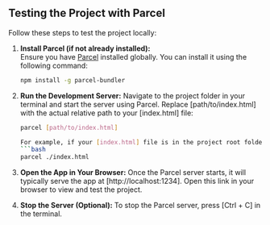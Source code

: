 ## Testing the Project with Parcel

Follow these steps to test the project locally:

1. **Install Parcel (if not already installed):**  
   Ensure you have [Parcel](https://parceljs.org/) installed globally. You can install it using the following command:  
   ```bash
   npm install -g parcel-bundler

2. **Run the Development Server:**
    Navigate to the project folder in your terminal and start the server using Parcel. Replace [path/to/index.html] with the actual relative path to your [index.html] file:
    ```bash
    parcel [path/to/index.html]

    For example, if your [index.html] file is in the project root folder, you can run:
    ```bash
    parcel ./index.html

3. **Open the App in Your Browser:**
    Once the Parcel server starts, it will typically serve the app at [http://localhost:1234]. Open this link in your browser to view and test the project.

4. **Stop the Server (Optional):**
    To stop the Parcel server, press [Ctrl + C] in the terminal.